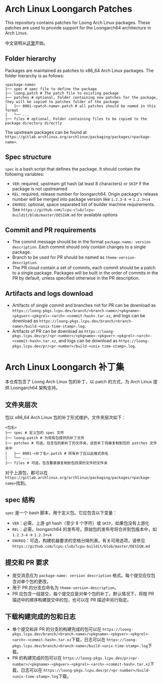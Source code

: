 # Arch Linux Loongarch Patches

This repository contains patches for Loong Arch Linux packages. These patches are used to provide support for the Loongarch64 architecture in Arch Linux.

中文说明从[这里](#arch-linux-loongarch-补丁集)开始。

## Folder hierarchy

Packages are maintained as patches to x86_64 Arch Linux packages. The folder hierarchy is as follows:

```
<package-name>
├── spec # spec file to define the package
├── loong.patch # The patch file to existing package
├── patches # optional, Folder containing new patches for the package, they will be copied to patches folder of the package
│   ├── 0001-<patch-name>.patch # all patches should be named in this format
|   └── ... 
├── files # optional, Folder containing files to be copied to the package directory directly
```

The upstream packages can be found at `https://gitlab.archlinux.org/archlinux/packaging/packages/<package-name>`.

## Spec structure

`spec` is a bash script that defines the package. It should contain the following variables:

- `VER`: required, upstream git hash (at least 8 characters) or `SKIP` if the package is not upstreamed
- `REL`: required, release number for loongarch64. Origin package's release number will be merged into package version like `1.2.3-4` -> `1.2.3+v4`
- `ENVREQ`: optional, space separated list of builder machine requirements. See `https://github.com/lcpu-club/lcpu-buildit/blob/master/DESIGN.md` for available options


## Commit and PR requirements

- The commit message should be in the format `package-name: version description`. Each commit should only contain changes to a single package.
- Branch to be used for PR should be named as `theme-version-description`.
- The PR cloud contain a set of commits, each commit should be a patch to a single package. Packages will be built in the order of commits in the PR by default, unless specified otherwise in the PR description.

## Artifacts and logs download

- Artifacts of single commit and branches not for PR can be download as `https://loong-pkgs.lcpu.dev/branch/<branch-name>/<pkgname>-<pkgver>-<pkgrel>-<arch>-<commit-hash>.tar.xz`, and logs can be download as `https://loong-pkgs.lcpu.dev/branch/<branch-name>/build-<unix-time-stamp>.log`.
- Artifacts of PR can be download as `https://loong-pkgs.lcpu.dev/pr/<pr-number>/<pkgname>-<pkgver>-<pkgrel>-<arch>-<commit-hash>.tar.xz`, and logs can be download as `https://loong-pkgs.lcpu.dev/pr/<pr-number>/build-<unix-time-stamp>.log`.


# Arch Linux Loongarch 补丁集

本仓库包含了 Loong Arch Linux 包的补丁，以 patch 的方式，为 Arch Linux 提供 Loongarch64 架构支持。

## 文件夹层次

包以 x86_64 Arch Linux 包的补丁形式维护。文件夹层次如下：

```
<包名>
├── spec # 定义包的 spec 文件
├── loong.patch # 为现有包提供的补丁文件
├── patches # 可选，包含包的新补丁的文件夹，这些补丁将被复制到包的 patches 文件夹中
│   ├── 0001-<补丁名>.patch # 所有补丁应以此格式命名
|   └── ... 
├── files # 可选，包含要直接复制到包目录的文件的文件夹
```

对于上游包，都可以在`https://gitlab.archlinux.org/archlinux/packaging/packages/<package-name>`找到。

## spec 结构

`spec` 是一个 bash 脚本，用于定义包。它应包含以下变量：

- `VER`：必需，上游 git hash（至少 8 个字符）或 `SKIP`，如果包没有上游化
- `REL`：必需，loongarch64 的发布号。原始包的发布号将合并到包版本中，如 `1.2.3-4` -> `1.2.3+v4`
- `ENVREQ`：可选，构建机器要求的空格分隔列表。有关可用选项，请参见 `https://github.com/lcpu-club/lcpu-buildit/blob/master/DESIGN.md`

## 提交和 PR 要求

- 提交消息应为 `package-name: version description` 格式。每个提交应仅包含对单个包的更改。
- 用于 PR 的分支应命名为 `theme-version-description`。
- PR 应包含一组提交，每个提交应是对单个包的补丁。默认情况下，将按 PR 描述中的顺序构建提交中的包，也可以在 PR 描述中另行指定。

## 下载构建完成的包和日志

- 单个提交和非 PR 的分支的构建完成的包可以在 `https://loong-pkgs.lcpu.dev/branch/<branch-name>/<pkgname>-<pkgver>-<pkgrel>-<arch>-<commit-hash>.tar.xz`下载，日志可以在 `https://loong-pkgs.lcpu.dev/branch/<branch-name>/build-<unix-time-stamp>.log`下载。
- PR 的构建完成的包可以在 `https://loong-pkgs.lcpu.dev/pr/<pr-number>/<pkgname>-<pkgver>-<pkgrel>-<arch>-<commit-hash>.tar.xz`下载，日志可以在 `https://loong-pkgs.lcpu.dev/pr/<pr-number>/build-<unix-time-stamp>.log`下载。

